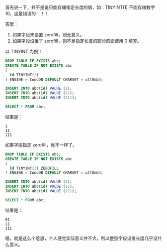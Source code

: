 首先说一下，并不是说只能存储指定长度的值，如：TINYINT(1) 不能存储数字10，这是错误的！！！

答案：

1. 如果字段未设置 zerofill，则无意义。
2. 如果字段设置了 zerofill，则不足指定长度的部分前面使用 0 填充。

以 TINYINT 为例：

```sql
DROP TABLE IF EXISTS abc;
CREATE TABLE IF NOT EXISTS abc
(
  id TINYINT(2)
) ENGINE = InnoDB DEFAULT CHARSET = utf8mb4;

INSERT INTO abc(id) VALUE (1);
INSERT INTO abc(id) VALUE (11);
INSERT INTO abc(id) VALUE (111);

SELECT * FROM abc;
```

结果是：

```
1
11
111
```

如果字段指定 zerofill，就不一样了。

```sql
DROP TABLE IF EXISTS abc;
CREATE TABLE IF NOT EXISTS abc
(
  id TINYINT(2) ZEROFILL
) ENGINE = InnoDB DEFAULT CHARSET = utf8mb4;

INSERT INTO abc(id) VALUE (1);
INSERT INTO abc(id) VALUE (11);
INSERT INTO abc(id) VALUE (111);

SELECT * FROM abc;
```

结果是：

```
01
11
111
```

嗯，就是这么个意思，个人感觉实际意义并不大，所以整型字段设置长度几乎没什么意义。

